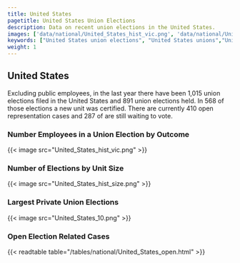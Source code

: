 ```yaml
---
title: United States
pagetitle: United States Union Elections
description: Data on recent union elections in the United States.
images: ['data/national/United_States_hist_vic.png', 'data/national/United_States_hist_size.png', 'data/national/United_States_10.png']
keywords: ["United States union elections", "United States unions","Union elections"]
weight: 1
---
```

##  United States

Excluding public employees, in the last year there have been 1,015 union elections filed in the United States and 891 union elections held. In 568 of those elections a new unit was certified. There are currently 410 open representation cases and 287 of are still waiting to vote.

### Number Employees in a Union Election by Outcome
{{< image src="United_States_hist_vic.png" >}}

### Number of Elections by Unit Size
{{< image src="United_States_hist_size.png" >}}

### Largest Private Union Elections
{{< image src="United_States_10.png" >}}

### Open Election Related Cases
{{< readtable table="/tables/national/United_States_open.html" >}}

